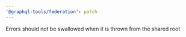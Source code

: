 ```yaml
---
'@graphql-tools/federation': patch
---
```


Errors should not be swallowed when it is thrown from the shared root
